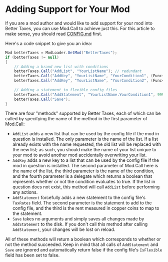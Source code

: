 ﻿# Adding Support for Your Mod
If you are a mod author and would like to add support for your mod into Better Taxes, you can use Mod.Call to achieve just this. For this article to make sense, you should read [CONFIG.md](CONFIG.md) first.

Here's a code snippet to give you an idea:

```cs
Mod betterTaxes = ModLoader.GetMod("BetterTaxes");
if (betterTaxes != null)
{
    // Adding a brand new list with conditions
    betterTaxes.Call("AddList", "YourListName"); // redundant
    betterTaxes.Call("AddKey", "YourListName", "YourCondition1", (Func<bool>)delegate(){return YourModWorld.downedYourBoss1;});
    betterTaxes.Call("AddKey", "YourListName", "YourCondition2", (Func<bool>)delegate(){return YourModWorld.downedYourBoss2;});
    
    // Adding a statement to flexible config files
    betterTaxes.Call("AddStatement", "YourListName.YourCondition1", 9999);
    betterTaxes.Call("Save");
}
```

There are four "methods" supported by Better Taxes, each of which can be called by specifying the name of the method in the first parameter of Mod.Call:
- `AddList` adds a new list that can be used by the config file if the mod in question is installed. The only parameter is the name of the list. If a list already exists with the name requested, the old list will be replaced with the new list; as such, you should make the name of your list unique to your mod to avoid another mod accidentally overwriting your list.
- `AddKey` adds a new key to a list that can be used by the config file if the mod in question is installed. The second parameter of Mod.Call here is the name of the list, the third parameter is the name of the condition, and the fourth parameter is a delegate which returns a boolean that represents whether or not the condition evaluates to true. If the list in question does not exist, this method will call `AddList` before performing any actions.
- `AddStatement` forcefully adds a new statement to the config file's `TaxRates` field. The second parameter is the statement to add to the config file, and the third is the rent measured in copper coins to map to the statement.
- `Save` takes no arguments and simply saves all changes made by `AddStatement` to the disk. If you don't call this method after calling `AddStatement`, your changes will be lost on reload.

All of these methods will return a boolean which corresponds to whether or not the method succeeded. Keep in mind that all calls of `AddStatement` and `Save` are ignored and automatically return false if the config file's `IsFlexible` field has been set to false.